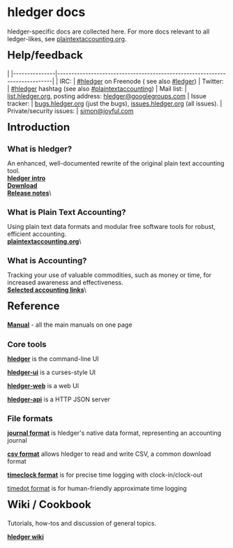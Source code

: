 # hledger docs

<style>
h2 { font-size:x-large; margin-top:0.5em; }
h3 { font-size:large; margin-bottom:0.2em; }
tr { border-top:thin solid #bbb; border-bottom:thin solid #bbb; vertical-align:top; }
td:nth-child(1) { padding-right:1em; white-space:nowrap; }
</style>

<div class="container">

hledger-specific docs are collected here. 
For more docs relevant to all ledger-likes, see [plaintextaccounting.org](http://plaintextaccounting.org).

## Help/feedback
|
|---------------|----------------------------------------------------------------------------|
| IRC:           | [#hledger](http://irc.hledger.org) on Freenode (<!-- [chat log](http://ircbrowse.net/browse/hledger); --> see also [#ledger](http://webchat.freenode.net?channels=ledger&randomnick=1)) <!-- *Quick help and background chat.* --> <!-- *If you don't get an answer promptly, you can type `sm` to alert me, or leave the window open and check back later.* -->
| Twitter:       | [#hledger](https://twitter.com/search?q=%23hledger&src=typd&f=realtime) hashtag (see also [#plaintextaccounting](https://twitter.com/search?q=%23plaintextaccounting&src=typd&f=realtime)) <!-- <a href="https://twitter.com/ledgertips">@LedgerTips</a> --> <!-- *Social!* -->
| Mail list:     | [list.hledger.org](http://list.hledger.org), posting address: hledger@googlegroups.com <!-- *Slightly less quick, more eyeballs.* -->
| Issue tracker: | [bugs.hledger.org](http://bugs.hledger.org) (just the bugs), [issues.hledger.org](http://issues.hledger.org) (all issues). <!-- *Always check here.* --> <!-- *Bug reports are welcome.* -->
| Private/security issues: | [simon@joyful.com](mailto:simon@joyful.com)
<!-- | hledger-web demo&nbsp;&nbsp; | [demo.hledger.org](http://demo.hledger.org) -->
<!-- | hledger-web on Sandstorm&nbsp;&nbsp; | [hledger-web app](https://apps.sandstorm.io/app/8x12h6p0x0nrzk73hfq6zh2jxtgyzzcty7qsatkg7jfg2mzw5n90), [issues](https://github.com/simonmichael/hledger/issues?utf8=✓&q=label%3A%22platform%3A%20sandstorm%22%20) -->
<!-- | hledger-api demo        | <\!-- [demo.hledger.org/api](http://demo.hledger.org/api/swagger.json), -\-> [in swagger editor](http://editor.swagger.io/#/?import=demo.hledger.org/api/swagger.json&no-proxy) -->

<div class="row">

<div class="col-sm-3">

## Introduction

### What is hledger?
An enhanced, well-documented rewrite of the original plain text accounting tool.\
**[hledger intro](http://hledger.org)**\
**[Download](download.html)**\
**[Release notes](release-notes.html)**\


### What is Plain Text Accounting?
Using plain text data formats and modular free software tools for robust, efficient accounting.\
**[plaintextaccounting.org](http://plaintextaccounting.org)**\


### What is Accounting?
Tracking your use of valuable commodities, such as money or time, for increased awareness and effectiveness.\
**[Selected accounting links](http://github.com/simonmichael/hledger/wiki/more-docs)**\

</div>

<div class="col-sm-3">

## Reference

**[Manual](manual.html)** - all the main manuals on one page

### Core tools

**[hledger](hledger.html)**
is the command-line UI

**[hledger-ui](hledger-ui.html)**
is a curses-style UI

**[hledger-web](hledger-web.html)**
is a web UI

**[hledger-api](hledger-api.html)**
is a HTTP JSON server

### File formats

**[journal format](journal.html)**
is hledger's native data format, representing an accounting journal

**[csv format](csv.html)**
allows hledger to read and write CSV, a common download format

**[timeclock format](timeclock.html)**
is for precise time logging with clock-in/clock-out

[timedot format](timedot.html)
is for human-friendly approximate time logging

</div>

<div class="col-sm-3">

## Wiki / Cookbook

Tutorials, how-tos and discussion of general topics.

**[hledger wiki](https://github.com/simonmichael/hledger/wiki)**

</div>

</div> <!-- row -->
</div> <!-- container -->

<!-- For more docs relevant to all ledger-likes, see also [plaintextaccounting.org](http://plaintextaccounting.org)  -->

